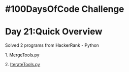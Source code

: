 <!DOCTYPE html>
<html>
<body>
<h1>#100DaysOfCode Challenge</h1>
<h1>Day 21:Quick Overview</h1>
<p>Solved 2 programs from HackerRank - Python</p>
<p>1. <a href="MergeTools.py">MergeTools.py</a></p>
<p>2. <a href="IterateTools.py">IterateTools.py</a></p>

</body>
</html>